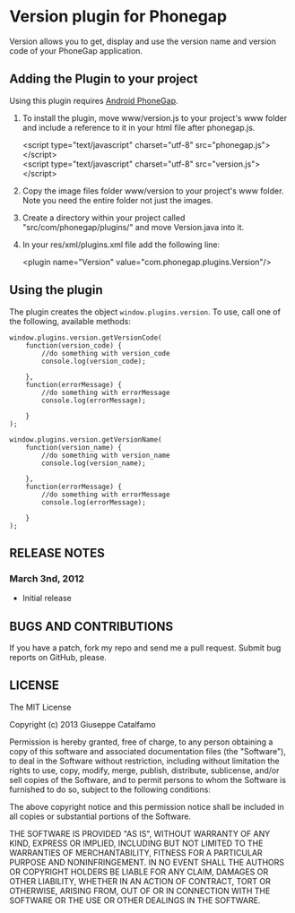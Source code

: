 # Version plugin for Phonegap #

Version allows you to get, display and use the version name and version code of your PhoneGap application.

## Adding the Plugin to your project ##

Using this plugin requires [Android PhoneGap](http://github.com/phonegap/phonegap-android).

1. To install the plugin, move www/version.js to your project's www folder and include a reference to it in your html file after phonegap.js.

    &lt;script type="text/javascript" charset="utf-8" src="phonegap.js"&gt;&lt;/script&gt;<br/>
    &lt;script type="text/javascript" charset="utf-8" src="version.js"&gt;&lt;/script&gt;
    
2. Copy the image files folder www/version to your project's www folder. Note you need the entire folder not just the images.

3. Create a directory within your project called "src/com/phonegap/plugins/" and move Version.java into it.

4. In your res/xml/plugins.xml file add the following line:

    &lt;plugin name="Version" value="com.phonegap.plugins.Version"/&gt;

## Using the plugin ##

The plugin creates the object `window.plugins.version`.  To use, call one of the following, available methods:

	window.plugins.version.getVersionCode(
		function(version_code) {
			//do something with version_code
			console.log(version_code);
			
		},
		function(errorMessage) {
			//do something with errorMessage
			console.log(errorMessage);
			
		}
	);

	window.plugins.version.getVersionName(
		function(version_name) {
			//do something with version_name
			console.log(version_name);
			
		},
		function(errorMessage) {
			//do something with errorMessage
			console.log(errorMessage);
			
		}
	);


## RELEASE NOTES ##

### March 3nd, 2012 ###

* Initial release




## BUGS AND CONTRIBUTIONS ##

If you have a patch, fork my repo and send me a pull request. Submit bug reports on GitHub, please.

## LICENSE ##

The MIT License

Copyright (c) 2013 Giuseppe Catalfamo

Permission is hereby granted, free of charge, to any person obtaining a copy of this software and associated documentation files (the "Software"), to deal in the Software without restriction, including without limitation the rights to use, copy, modify, merge, publish, distribute, sublicense, and/or sell copies of the Software, and to permit persons to whom the Software is furnished to do so, subject to the following conditions:

The above copyright notice and this permission notice shall be included in all copies or substantial portions of the Software.

THE SOFTWARE IS PROVIDED "AS IS", WITHOUT WARRANTY OF ANY KIND, EXPRESS OR IMPLIED, INCLUDING BUT NOT LIMITED TO THE WARRANTIES OF MERCHANTABILITY, FITNESS FOR A PARTICULAR PURPOSE AND NONINFRINGEMENT. IN NO EVENT SHALL THE AUTHORS OR COPYRIGHT HOLDERS BE LIABLE FOR ANY CLAIM, DAMAGES OR OTHER LIABILITY, WHETHER IN AN ACTION OF CONTRACT, TORT OR OTHERWISE, ARISING FROM, OUT OF OR IN CONNECTION WITH THE SOFTWARE OR THE USE OR OTHER DEALINGS IN THE SOFTWARE.